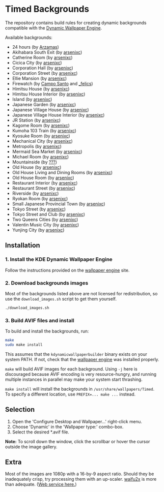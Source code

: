 # Timed Backgrounds

The repository contains build rules for creating dynamic backgrounds compatible
with the
[Dynamic Wallpaper Engine](https://github.com/zzag/plasma5-wallpapers-dynamic).

Available backgrounds:

- 24 hours (by [Arzamas](https://www.deviantart.com/arzamas/gallery))
- Akihabara South Exit (by [arsenixc](https://arsenixc.deviantart.com/gallery/))
- Catherine Room (by [arsenixc](https://arsenixc.deviantart.com/gallery/))
- Cicica City (by [arsenixc](https://arsenixc.deviantart.com/gallery/))
- Corporation Hall (by [arsenixc](https://arsenixc.deviantart.com/gallery/))
- Corporation Street (by [arsenixc](https://arsenixc.deviantart.com/gallery/))
- Ellie Mansion (by [arsenixc](https://arsenixc.deviantart.com/gallery/))
- Firewatch (by
  [Campo Santo](https://blog.camposanto.com/post/138965082204/firewatch-launch-wallpaper-when-we-redid-the)
  and
  [\_felics](https://www.reddit.com/r/Firewatch/comments/458ohf/i_made_a_night_version_of_the_launch_wallpaper/))
- Himitsu House (by [arsenixc](https://arsenixc.deviantart.com/gallery/))
- Himitsu House Interior (by
  [arsenixc](https://arsenixc.deviantart.com/gallery/))
- Island (by [arsenixc](https://arsenixc.deviantart.com/gallery/))
- Japanese Garden (by [arsenixc](https://arsenixc.deviantart.com/gallery/))
- Japanese Village House (by
  [arsenixc](https://arsenixc.deviantart.com/gallery/))
- Japanese Village House Interior (by
  [arsenixc](https://arsenixc.deviantart.com/gallery/))
- JR Station (by [arsenixc](https://arsenixc.deviantart.com/gallery/))
- Kagome Room (by [arsenixc](https://arsenixc.deviantart.com/gallery/))
- Kumoha 103 Train (by [arsenixc](https://arsenixc.deviantart.com/gallery/))
- Kyosuke Room (by [arsenixc](https://arsenixc.deviantart.com/gallery/))
- Mechanical City (by [arsenixc](https://arsenixc.deviantart.com/gallery/))
- Metropolis (by [arsenixc](https://arsenixc.deviantart.com/gallery/))
- Mermaid Sea Market (by [arsenixc](https://arsenixc.deviantart.com/gallery/))
- Michael Room (by [arsenixc](https://arsenixc.deviantart.com/gallery/))
- Mountainside (by [???](https://imgur.com/a/vqb7Q))
- Old House (by [arsenixc](https://arsenixc.deviantart.com/gallery/))
- Old House Living and Dining Rooms (by
  [arsenixc](https://arsenixc.deviantart.com/gallery/))
- Old House Room (by [arsenixc](https://arsenixc.deviantart.com/gallery/))
- Restaurant Interior (by [arsenixc](https://arsenixc.deviantart.com/gallery/))
- Restaurant Street (by [arsenixc](https://arsenixc.deviantart.com/gallery/))
- Riverside (by [arsenixc](https://arsenixc.deviantart.com/gallery/))
- Ryokan Room (by [arsenixc](https://arsenixc.deviantart.com/gallery/))
- Small Japanese Provincial Town (by
  [arsenixc](https://arsenixc.deviantart.com/gallery/))
- Tokyo Street (by [arsenixc](https://arsenixc.deviantart.com/gallery/))
- Tokyo Street and Club (by
  [arsenixc](https://arsenixc.deviantart.com/gallery/))
- Two Queens Cities (by [arsenixc](https://arsenixc.deviantart.com/gallery/))
- Valentin Music City (by [arsenixc](https://arsenixc.deviantart.com/gallery/))
- Yunjing City (by [arsenixc](https://arsenixc.deviantart.com/gallery/))

## Installation

### 1. Install the KDE Dynamic Wallpaper Engine

Follow the instructions provided on the
[wallpaper engine](https://github.com/zzag/plasma5-wallpapers-dynamic) site.

### 2. Download backgrounds images

Most of the backgrounds listed above are not licensed for redistribution, so use
the `download_images.sh` script to get them yourself.

```bash
./download_images.sh
```

### 3. Build AVIF files and install

To build and install the backgrounds, run:

```bash
make
sudo make install
```

This assumes that the `kdynamicwallpaperbuilder` binary exists on your system
PATH. If not, check that the
[wallpaper engine](https://github.com/zzag/plasma5-wallpapers-dynamic) was
installed properly.

`make` will build AVIF images for each background. Using `-j` here is
discouraged because AVIF encoding is very resource-hungry, and running multiple
instances in parallel may make your system start thrashing.

`make install` will install the backgrounds in `/usr/share/wallpapers/Timed`. To
specify a different location, use `PREFIX=... make ...` instead.

## Selection

1. Open the 'Configure Desktop and Wallpaper...' right-click menu.
2. Choose 'Dynamic' in the 'Wallpaper type:' combo-box.
3. Select the desired \*.avif file.

**Note:** To scroll down the window, click the scrollbar or hover the cursor
outside the image gallery.

## Extra

Most of the images are 1080p with a 16-by-9 aspect ratio. Should they be
inadequately crisp, try processing them with an up-scaler.
[waifu2x](https://github.com/nagadomi/waifu2x) is more than adequate.
([Web service here.](https://waifu2x.udp.jp/))
